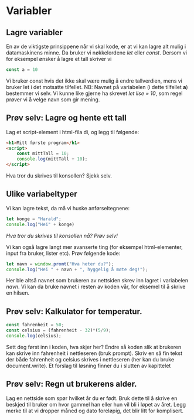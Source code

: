 # Variabler


## Lagre variabler
En av de viktigste prinsippene når vi skal kode, er at vi kan lagre alt mulig i datamaskinens minne. Da bruker vi nøkkelordene *let* eller *const*. Dersom vi for eksempel ønsker å lagre et tall skriver vi 

```JAVASCRIPT
const a = 10
```

Vi bruker const hvis det ikke skal være mulig å endre tallverdien, mens vi bruker let i det motsatte tilfellet. NB: Navnet på variabelen (i dette tilfellet **a**) bestemmer vi selv. Vi kunne like gjerne ha skrevet *let lise = 10*, som regel prøver vi å velge navn som gir mening.

## Prøv selv: Lagre og hente ett tall
Lag et script-element i html-fila di, og legg til følgende:

```HTML
<h1>Mitt første program</h1>
<script>
    const mittTall = 10;
    console.log(mittTall + 10);
</script>
```

Hva tror du skrives til konsollen? Sjekk selv.

## Ulike variabeltyper

Vi kan lagre tekst, da må vi huske anførseltegnene:

```JAVASCRIPT
let konge = "Harald";
console.log("Hei" + konge)
```
*Hva tror du skrives til konsollen nå? Prøv selv!*

Vi kan også lagre langt mer avanserte ting (for eksempel html-elementer, input fra bruker, lister etc). Prøv følgende kode:

```JAVASCRIPT
let navn = window.promt("Hva heter du?");
console.log("Hei " + navn + ", hyggelig å møte deg!");
```
Her ble altså navnet som brukeren av nettsiden skrev inn lagret i variabelen *navn*. Vi kan da bruke navnet i resten av koden vår, for eksemel til å skrive en hilsen.

## Prøv selv: Kalkulator for temperatur.

```JAVASCRIPT
const fahrenheit = 50;
const celsius = (fahrenheit - 32)*(5/9);
console.log(celsius);
```

Sett deg først inn i koden, hva skjer her? Endre så koden slik at brukeren kan skrive inn fahrenheit i nettleseren (bruk prompt). Skriv en så fin tekst der både fahrenheit og celsius skrives i nettleseren (her kan du bruke document.write). Et forslag til løsning finner du i slutten av kapittelet

## Prøv selv: Regn ut brukerens alder.

Lag en nettside som spør hvilket år du er født. Bruk dette til å skrive en beskjed til bruker om hvor gammel han eller hun vil bli i løpet av året. Legg merke til at vi dropper måned og dato foreløpig, det blir litt for komplisert.




